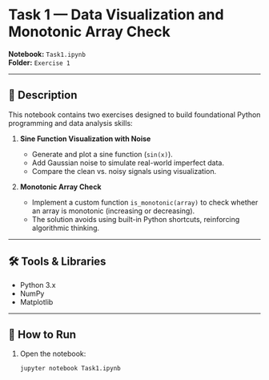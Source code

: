 # Task 1 — Data Visualization and Monotonic Array Check  

**Notebook:** `Task1.ipynb`  
**Folder:** `Exercise 1`  

---

## 📌 Description  
This notebook contains two exercises designed to build foundational Python programming and data analysis skills:  

1. **Sine Function Visualization with Noise**  
   - Generate and plot a sine function (`sin(x)`).  
   - Add Gaussian noise to simulate real-world imperfect data.  
   - Compare the clean vs. noisy signals using visualization.  

2. **Monotonic Array Check**  
   - Implement a custom function `is_monotonic(array)` to check whether an array is monotonic (increasing or decreasing).  
   - The solution avoids using built-in Python shortcuts, reinforcing algorithmic thinking.  

---

## 🛠️ Tools & Libraries  
- Python 3.x  
- NumPy  
- Matplotlib  

---

## 🚀 How to Run  
1. Open the notebook:  
   ```bash
   jupyter notebook Task1.ipynb
